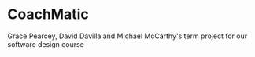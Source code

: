 # CoachMatic
Grace Pearcey, David Davilla and Michael McCarthy's term project for our software design course
